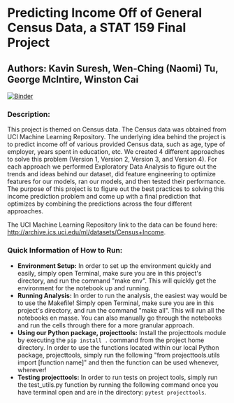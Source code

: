# Predicting Income Off of General Census Data, a STAT 159 Final Project
## Authors: Kavin Suresh, Wen-Ching (Naomi) Tu, George McIntire, Winston Cai

[![Binder](https://mybinder.org/badge_logo.svg)](https://mybinder.org/v2/gh/UCB-stat-159-s22/hw07-group24/HEAD)

### Description:
This project is themed on Census data. The Census data was obtained from UCI Machine Learning Repository. The underlying idea behind the project is to predict income off of various provided Census data, such as age, type of employer, years spent in education, etc. We created 4 different approaches to solve this problem (Version 1, Version 2, Version 3, and Version 4). For each approach we performed Exploratory Data Analysis to figure out the trends and ideas behind our dataset, did feature engineering to optimize features for our models, ran our models, and then tested their performance. The purpose of this project is to figure out the best practices to solving this income prediction problem and come up with a final prediction that optimizes by combining the predictions across the four different approaches.

The UCI Machine Learning Repository link to the data can be found here: http://archive.ics.uci.edu/ml/datasets/Census+Income.

### Quick Information of How to Run:
* **Environment Setup:** In order to set up the environment quickly and easily, simply open Terminal, make sure you are in this project's directory, and run the command "make env". This will quickly get the environment for the notebook up and running.
* **Running Analysis:** In order to run the analysis, the easiest way would be to use the Makefile! Simply open Terminal, make sure you are in this project's directory, and run the command "make all". This will run all the notebooks en masse. You can also manually go through the notebooks and run the cells through there for a more granular approach.
* **Using our Python package, projecttools:** Install the projecttools module by executing the `pip install .` command from the project home directory. In order to use the functions located within our local Python package, projecttools, simply run the following "from projecttools.utils import [function name]" and then the function can be used whenever, wherever!
* **Testing projecttools:** In order to run tests on project tools, simply run the test_utils.py function by running the following command once you have terminal open and are in the directory: `pytest projecttools`.
